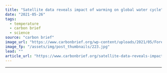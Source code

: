 ```yaml
---
title: "Satellite data reveals impact of warming on global water cycle"
date: "2021-05-26"
tags: 
  - temperature
  - carbon brief
  - science
source: "carbon brief"
image_url: "https://www.carbonbrief.org/wp-content/uploads/2021/05/Forest-and-water-vapour-Iguazu-National-Park-in-Brazil-2CT9XR2-583x372.jpg"
image_fp: "/assets/img/post_thumbnails/223.jpg"
lead: ""
article_url: "https://www.carbonbrief.org/satellite-data-reveals-impact-of-warming-on-global-water-cycle"
---
```


---
